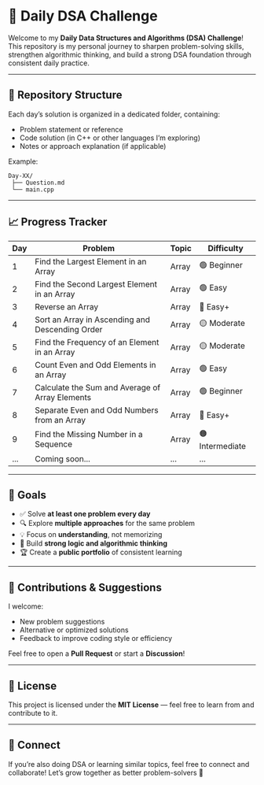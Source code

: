 # 🚀 Daily DSA Challenge

Welcome to my **Daily Data Structures and Algorithms (DSA) Challenge**!
This repository is my personal journey to sharpen problem-solving skills, strengthen algorithmic thinking, and build a strong DSA foundation through consistent daily practice.

---

## 📂 Repository Structure

Each day’s solution is organized in a dedicated folder, containing:

* Problem statement or reference
* Code solution (in C++ or other languages I’m exploring)
* Notes or approach explanation (if applicable)

Example:

```
Day-XX/
 ├── Question.md
 └── main.cpp
```

---

## 📈 Progress Tracker

| Day | Problem                                         | Topic  | Difficulty          |
| --- | ----------------------------------------------- | ------ | ---------------     |
| 1   | Find the Largest Element in an Array            | Array  | 🟢 Beginner         |
| 2   | Find the Second Largest Element in an Array     | Array  | 🟢 Easy             |
| 3   | Reverse an Array                                | Array  | 🔵 Easy+            |
| 4   | Sort an Array in Ascending and Descending Order | Array  | 🟡 Moderate         |
| 5   | Find the Frequency of an Element in an Array    | Array  | 🟡 Moderate         |
| 6   | Count Even and Odd Elements in an Array         | Array  | 🟢 Easy             |
| 7   | Calculate the Sum and Average of Array Elements | Array  | 🟢 Beginner         |
| 8   | Separate Even and Odd Numbers from an Array     | Array  | 🔵 Easy+            |
| 9   | Find the Missing Number in a Sequence           | Array  | 🟠 Intermediate     |
| ... | Coming soon...                                  | ...    | ...                 |

---

## 🎯 Goals

* ✅ Solve **at least one problem every day**
* 🔍 Explore **multiple approaches** for the same problem
* 💡 Focus on **understanding**, not memorizing
* 🧠 Build **strong logic and algorithmic thinking**
* 🏆 Create a **public portfolio** of consistent learning

---

## 💬 Contributions & Suggestions

I welcome:

* New problem suggestions
* Alternative or optimized solutions
* Feedback to improve coding style or efficiency

Feel free to open a **Pull Request** or start a **Discussion**!

---

## 📜 License

This project is licensed under the **MIT License** — feel free to learn from and contribute to it.

---

## 🧭 Connect

If you’re also doing DSA or learning similar topics, feel free to connect and collaborate!
Let’s grow together as better problem-solvers 💪


<!-- | Level | Label             | Emoji | Description                                                                        |
| ----- | ----------------- | ----- | ---------------------------------------------------------------------------------- |
| 1️⃣   | **Beginner**      | 🟢    | Basic syntax, loops, conditionals, and array fundamentals.                         |
| 2️⃣   | **Easy**          | 🟢    | Simple logic problems, clear patterns, and direct implementation.                  |
| 3️⃣   | **Easy+**         | 🔵    | Slightly more logical depth — may include nested loops or simple data handling.    |
| 4️⃣   | **Moderate**      | 🟡    | Involves clear reasoning and structured approach — ideal for logic-building.       |
| 5️⃣   | **Intermediate**  | 🟠    | Requires strong understanding of arrays, maps, or sorting techniques.              |
| 6️⃣   | **Intermediate+** | 🟣    | Multi-step problems or optimized approaches combining two concepts.                |
| 7️⃣   | **Hard**          | 🔴    | Complex logic, recursion, or efficient algorithmic design required.                |
| 8️⃣   | **Hard+**         | ⚫     | Problems involving optimization, advanced data structures, or tricky edge cases.   |
| 9️⃣   | **Expert**        | 🔥    | Deep algorithmic knowledge needed — DP, graph traversal, or problem decomposition. |
| 🔟    | **Master**        | 💀    | High-complexity problems demanding creativity, efficiency, and precision.          | -->
